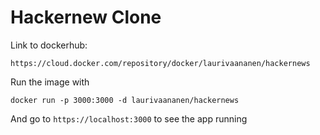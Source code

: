 # Hackernew Clone

Link to dockerhub:

`
https://cloud.docker.com/repository/docker/laurivaananen/hackernews
`

Run the image with

`
docker run -p 3000:3000 -d laurivaananen/hackernews
`

And go to `https://localhost:3000` to see the app running